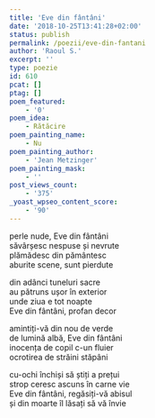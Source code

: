 ```yaml
---
title: 'Eve din fântâni'
date: '2018-10-25T13:41:28+02:00'
status: publish
permalink: /poezii/eve-din-fantani
author: 'Raoul S.'
excerpt: ''
type: poezie
id: 610
pcat: []
ptag: []
poem_featured:
    - '0'
poem_idea:
    - Rătăcire
poem_painting_name:
    - Nu
poem_painting_author:
    - 'Jean Metzinger'
poem_painting_mask:
    - ''
post_views_count:
    - '375'
_yoast_wpseo_content_score:
    - '90'
---
```

perle nude, Eve din fântâni  
săvârșesc nespuse și nevrute  
plămădesc din pământesc  
aburite scene, sunt pierdute

din adânci tuneluri sacre  
au pătruns ușor în exterior  
unde ziua e tot noapte  
Eve din fântâni, profan decor

amintiți-vă din nou de verde  
de lumină albă, Eve din fântâni  
inocența de copil c-un fluier  
ocrotirea de străini stăpâni

cu-ochi închiși să știți a prețui  
strop ceresc ascuns în carne vie  
Eve din fântâni, regăsiți-vă abisul  
și din moarte îl lăsați să vă învie